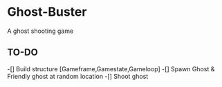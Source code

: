 # Ghost-Buster
A ghost shooting game

## TO-DO
-[] Build structure [Gameframe,Gamestate,Gameloop]
-[] Spawn Ghost & Friendly ghost at random location
-[] Shoot ghost